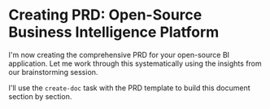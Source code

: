 # Creating PRD: Open-Source Business Intelligence Platform

I'm now creating the comprehensive PRD for your open-source BI application. Let me work through this systematically using the insights from our brainstorming session.

I'll use the `create-doc` task with the PRD template to build this document section by section.

